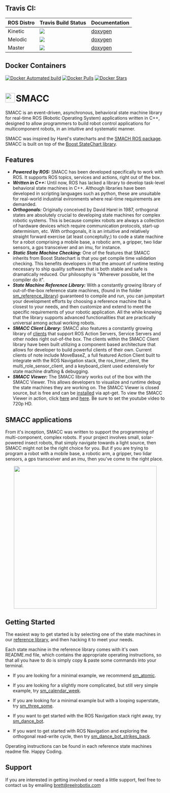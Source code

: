 
## Travis CI: 

| ROS Distro  | Travis Build Status | Documentation |
| ------------- | ------------- | ------------- |
| Kinetic  | <a src="https://travis-ci.org/reelrbtx/SMACC"><img src="https://travis-ci.com/reelrbtx/SMACC.svg?branch=kinetic-devel"/></a>  | <a href="https://reelrbtx.github.io/SMACC_Documentation/kinetic-devel/html/namespaces.html">doxygen</a>|
| Melodic  | <a src="https://travis-ci.org/reelrbtx/SMACC"><img src="https://travis-ci.com/reelrbtx/SMACC.svg?branch=melodic-devel"/></a>  | <a href="https://reelrbtx.github.io/SMACC_Documentation/melodic-devel/html/namespaces.html">doxygen</a>|
| Master  | <a src="https://travis-ci.org/reelrbtx/SMACC"><img src="https://travis-ci.com/reelrbtx/SMACC.svg?branch=master"/></a> | <a href="https://reelrbtx.github.io/SMACC_Documentation/master/html/namespaces.html">doxygen</a>|


## Docker Containers

[![Docker Automated build](https://img.shields.io/docker/automated/pabloinigoblasco/smacc.svg?maxAge=2592000)](https://hub.docker.com/r/pabloinigoblasco/smacc/) [![Docker Pulls](https://img.shields.io/docker/pulls/pabloinigoblasco/smacc.svg?maxAge=2592000)](https://hub.docker.com/r/pabloinigoblasco/smacc/) [![Docker Stars](https://img.shields.io/docker/stars/pabloinigoblasco/smacc.svg)](https://registry.hub.docker.com/pabloinigoblasco/smacc/)


# <img src="http://smacc.ninja/wp-content/uploads/2019/07/SMACC-Logo-Pixelate-4-copy.png" width="30" align="left"/> SMACC

SMACC is an event-driven, asynchronous, behavioral state machine library for real-time ROS (Robotic Operating System) applications written in C++, designed to allow programmers to build robot control applications for multicomponent robots, in an intuitive and systematic manner. 

SMACC was inspired by Harel's statecharts and the [SMACH ROS package](http://wiki.ros.org/smach). SMACC is built on top of the [Boost StateChart library](https://www.boost.org/doc/libs/1_53_0/libs/statechart/doc/index.html).


## Features
 *  ***Powered by ROS:*** SMACC has been developed specifically to work with ROS. It supports ROS topics, services and actions, right out of the box.
 *   ***Written in C++:*** Until now, ROS has lacked a library to develop task-level behavioral state machines in C++. Although libraries have been developed in scripting languages such as python, these are unsuitable for real-world industrial evironments where real-time requirements are demanded. 
 *   ***Orthogonals:*** Originally conceived by David Harel in 1987, orthogonal states are absolutely crucial to developing state machines for complex robotic systems. This is because complex robots are always a collection of hardware devices which require communication protocols, start-up determinism, etc. With orthogonals, it is an intuitive and relatively straight forward exercise (at least conceptully;) to code a state machine for a robot comprising a mobile base, a robotic arm, a gripper, two lidar sensors, a gps transceiver and an imu, for instance.
 *  ***Static State Machine Checking:*** One of the features that SMACC inherits from Boost Statechart is that you get compile time validation checking. This benefits developers in that the amount of runtime testing necessary to ship quality software that is both stable and safe is dramatically reduced. Our philosophy is "Wherever possible, let the compiler do it".
 *  ***State Machine Reference Library:*** With a constantly growing library of out-of-the-box reference state machines, (found in the folder [sm_reference_library](https://github.com/reelrbtx/SMACC/tree/master/smacc_sm_reference_library)) guaranteed to compile and run, you can jumpstart your development efforts by choosing a reference machine that is closest to your needs, and then customize and extend to meet the specific requirements of your robotic application. All the while knowing that the library supports advanced functionalities that are practically universal among actual working robots.
 *  ***SMACC Client Library:*** SMACC also features a constantly growing library of [clients](https://github.com/reelrbtx/SMACC/tree/master/smacc_client_library) that support ROS Action Servers, Service Servers and other nodes right out-of-the box. The clients within the SMACC Client library have been built utilizing a component based architecture that allows for developer to build powerful clients of their own. Current clients of note include MoveBaseZ, a full featured Action Client built to integrate with the ROS Navigation stack, the ros_timer_client, the multi_role_sensor_client, and a keyboard_client used extensively for state machine drafting & debugging.
  *  ***SMACC Viewer:*** The SMACC library works out of the box with the SMACC Viewer. This allows developers to visualize and runtime debug the state machines they are working on. The SMACC Viewer is closed source, but is free and can be [installed](http://smacc.ninja/smacc-viewer/) via apt-get. To view the SMACC Viewer in action, click [here](https://www.youtube.com/watch?v=WVt4M_teA5I) and [here](https://www.youtube.com/watch?v=fdy37WvC4FQ). Be sure to set the youtube video to 720p HD.

 
## SMACC applications
From it's inception, SMACC was written to support the programming of multi-component, complex robots. If your project involves small, solar-powered insect robots, that simply navigate towards a light source, then SMACC might not be the right choice for you. But if you are trying to program a robot with a mobile base, a robotic arm, a gripper, two lidar sensors, a gps transceiver and an imu, then you've come to the right place. 

<p align="center">
<img src="https://github.com/reelrbtx/SMACC/blob/master/documentation/SMACC-Containers-3.jpg"  width="450" align="center"/>
</p>
 
 
## Getting Started
The easiest way to get started is by selecting one of the state machines in our [reference library](https://github.com/reelrbtx/SMACC/tree/master/smacc_sm_reference_library), and then hacking it to meet your needs.

Each state machine in the reference library comes with it's own README.md file, which contains the appropriate operating instructions, so that all you have to do is simply copy & paste some commands into your terminal.


  *  If you are looking for a minimal example, we recommend [sm_atomic](https://github.com/reelrbtx/SMACC/tree/master/smacc_sm_reference_library/sm_atomic).

  *  If you are looking for a slightly more complicated, but still very simple example, try [sm_calendar_week](https://github.com/reelrbtx/SMACC/tree/master/smacc_sm_reference_library/sm_calendar_week).

  *  If you are looking for a minimal example but with a looping superstate, try [sm_three_some](https://github.com/reelrbtx/SMACC/tree/master/smacc_sm_reference_library/sm_three_some).

  *  If you want to get started with the ROS Navigation stack right away, try [sm_dance_bot](https://github.com/reelrbtx/SMACC/tree/master/smacc_sm_reference_library/sm_dance_bot).

  *  If you want to get started with ROS Navigation and exploring the orthogonal read-write cycle, then try [sm_dance_bot_strikes_back](https://github.com/reelrbtx/SMACC/tree/master/smacc_sm_reference_library/sm_dance_bot_strikes_back).


Operating instructions can be found in each reference state machines readme file.
Happy Coding.

## Support
If you are interested in getting involved or need a little support, feel free to contact us by emailing brett@reelrobotix.com
